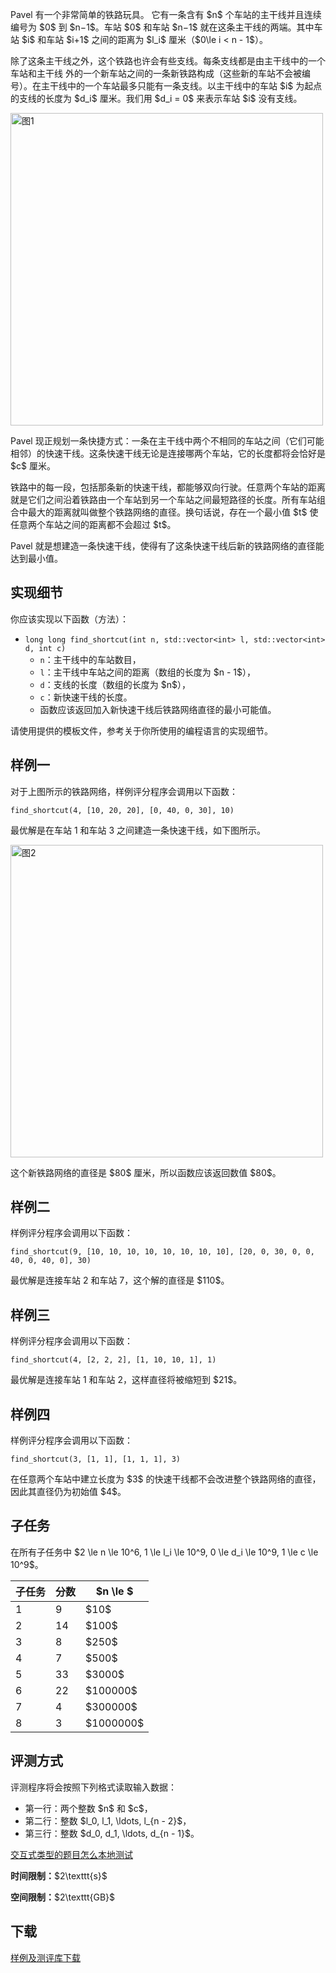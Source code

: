 <p>Pavel 有一个非常简单的铁路玩具。 它有一条含有 $n$ 个车站的主干线并且连续编号为 $0$ 到 $n−1$。车站 $0$ 和车站 $n−1$ 就在这条主干线的两端。其中车站 $i$ 和车站 $i+1$ 之间的距离为 $l_i$ 厘米（$0\le i &lt; n - 1$）。</p>
<p>除了这条主干线之外，这个铁路也许会有些支线。每条支线都是由主干线中的一个车站和主干线 外的一个新车站之间的一条新铁路构成（这些新的车站不会被编号）。在主干线中的一个车站最多只能有一条支线。以主干线中的车站 $i$ 为起点的支线的长度为 $d_i$ 厘米。我们用 $d_i = 0$ 来表示车站 $i$ 没有支线。</p>
<p><img class="img-responsive center-block" src="//img.uoj.ac/problem/237/sample1.png" alt="图1" style="width:500px;"></p>
<p>Pavel 现正规划一条快捷方式：一条在主干线中两个不相同的车站之间（它们可能相邻）的快速干线。这条快速干线无论是连接哪两个车站，它的长度都将会恰好是 $c$ 厘米。</p>
<p>铁路中的每一段，包括那条新的快速干线，都能够双向行驶。任意两个车站的距离就是它们之间沿着铁路由一个车站到另一个车站之间最短路径的长度。所有车站组合中最大的距离就叫做整个铁路网络的直径。换句话说，存在一个最小值 $t$ 使任意两个车站之间的距离都不会超过 $t$。</p>
<p>Pavel 就是想建造一条快速干线，使得有了这条快速干线后新的铁路网络的直径能达到最小值。</p>
<h2>实现细节</h2>
<p>你应该实现以下函数（方法）：</p>
<ul><li><code>long long find_shortcut(int n, std::vector&lt;int&gt; l, std::vector&lt;int&gt; d, int c)</code><ul><li><code>n</code>：主干线中的车站数目，</li>
<li><code>l</code>：主干线中车站之间的距离（数组的长度为 $n - 1$），</li>
<li><code>d</code>：支线的长度（数组的长度为 $n$），</li>
<li><code>c</code>：新快速干线的长度。</li>
<li>函数应该返回加入新快速干线后铁路网络直径的最小可能值。</li>
</ul></li>
</ul><p>请使用提供的模板文件，参考关于你所使用的编程语言的实现细节。</p>
<h2>样例一</h2>
<p>对于上图所示的铁路网络，样例评分程序会调用以下函数：</p>
<p><code>find_shortcut(4, [10, 20, 20], [0, 40, 0, 30], 10)</code></p>
<p>最优解是在车站 1 和车站 3 之间建造一条快速干线，如下图所示。</p>
<p><img class="img-responsive center-block" src="//img.uoj.ac/problem/237/sample2.png" alt="图2" style="width:500px;"></p>
<p>这个新铁路网络的直径是 $80$ 厘米，所以函数应该返回数值 $80$。</p>
<h2>样例二</h2>
<p>样例评分程序会调用以下函数：</p>
<p><code>find_shortcut(9, [10, 10, 10, 10, 10, 10, 10, 10], [20, 0, 30, 0, 0, 40, 0, 40, 0], 30)</code></p>
<p>最优解是连接车站 2 和车站 7，这个解的直径是 $110$。</p>
<h2>样例三</h2>
<p>样例评分程序会调用以下函数：</p>
<p><code>find_shortcut(4, [2, 2, 2], [1, 10, 10, 1], 1)</code></p>
<p>最优解是连接车站 1 和车站 2，这样直径将被缩短到 $21$。</p>
<h2>样例四</h2>
<p>样例评分程序会调用以下函数：</p>
<p><code>find_shortcut(3, [1, 1], [1, 1, 1], 3)</code></p>
<p>在任意两个车站中建立长度为 $3$ 的快速干线都不会改进整个铁路网络的直径，因此其直径仍为初始值 $4$。</p>
<h2>子任务</h2>
<p>在所有子任务中 $2 \le n \le 10^6, 1 \le l_i \le 10^9, 0 \le d_i \le 10^9, 1 \le c \le 10^9$。</p>
<div class="table-responsive">
<table class="table table-bordered table-text-center table-vertical-middle"><thead><tr><th>子任务</th>
<th>分数</th>
<th>$n \le $</th>
</tr></thead><tbody><tr><td>1</td><td>9</td><td>$10$</td></tr><tr><td>2</td><td>14</td><td>$100$</td></tr><tr><td>3</td><td>8</td><td>$250$</td></tr><tr><td>4</td><td>7</td><td>$500$</td></tr><tr><td>5</td><td>33</td><td>$3000$</td></tr><tr><td>6</td><td>22</td><td>$100000$</td></tr><tr><td>7</td><td>4</td><td>$300000$</td></tr><tr><td>8</td><td>3</td><td>$1000000$</td></tr></tbody></table></div>


<h2>评测方式</h2>
<p>评测程序将会按照下列格式读取输入数据：</p>
<ul><li>第一行：两个整数 $n$ 和 $c$，</li>
<li>第二行：整数 $l_0, l_1, \ldots, l_{n - 2}$，</li>
<li>第三行：整数 $d_0, d_1, \ldots, d_{n - 1}$。</li>
</ul><p><a href="/faq">交互式类型的题目怎么本地测试</a></p>
<p><strong>时间限制：</strong>$2\texttt{s}$</p>
<p><strong>空间限制：</strong>$2\texttt{GB}$</p>
<h2>下载</h2>
<p><a href="./20677/file/attachment.zip">样例及测评库下载</a></p>
